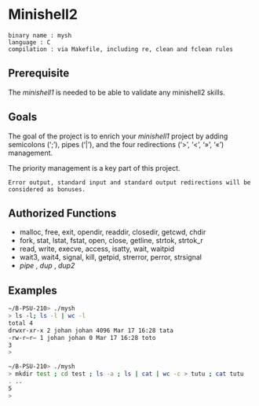 # Minishell2

```
binary name : mysh
language : C
compilation : via Makefile, including re, clean and fclean rules
```

## Prerequisite

The _minishell1_ is needed to be able to validate any minishell2 skills.

## Goals

The goal of the project is to enrich your _minishell1_ project by adding semicolons (‘;’), pipes (‘|’), and the four redirections (‘>’, ‘<’, ‘»’, ‘«’) management.

The priority management is a key part of this project.

```
Error output, standard input and standard output redirections will be considered as bonuses.
```

## Authorized Functions

- malloc, free, exit, opendir, readdir, closedir, getcwd, chdir
- fork, stat, lstat, fstat, open, close, getline, strtok, strtok_r
- read, write, execve, access, isatty, wait, waitpid
- wait3, wait4, signal, kill, getpid, strerror, perror, strsignal
- _pipe_ , _dup_ , _dup2_

## Examples


```bash
∼/B-PSU-210> ./mysh
> ls -l; ls -l | wc -l
total 4
drwxr-xr-x 2 johan johan 4096 Mar 17 16:28 tata
-rw-r–r– 1 johan johan 0 Mar 17 16:28 toto
3
>
```

```bash
∼/B-PSU-210> ./mysh
> mkdir test ; cd test ; ls -a ; ls | cat | wc -c > tutu ; cat tutu
. ..
5
>
```
